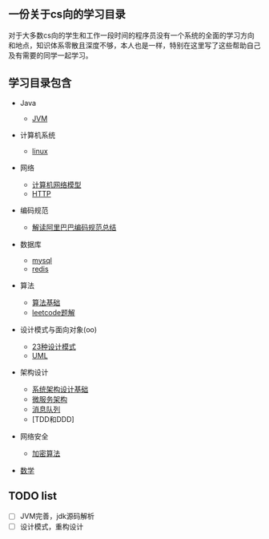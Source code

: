 ## 一份关于cs向的学习目录
对于大多数cs向的学生和工作一段时间的程序员没有一个系统的全面的学习方向和地点，知识体系零散且深度不够，本人也是一样，特别在这里写了这些帮助自己及有需要的同学一起学习。

## 学习目录包含
- Java
  - [JVM](https://github.com/zhaobaixing/JavaNotes/blob/master/notes/java/jvm.md)

- 计算机系统
  - [linux](https://github.com/zhaobaixing/JavaNotes/blob/master/notes/csos/linux.md)

- 网络
  - [计算机网络模型]()
  - [HTTP]()

- 编码规范
  - [解读阿里巴巴编码规范总结]()

- 数据库
  - [mysql](https://github.com/zhaobaixing/JavaNotes/blob/master/notes/database/mysql.md)
  - [redis](https://github.com/zhaobaixing/JavaNotes/blob/master/notes/database/redis.md)

- 算法
  - [算法基础](https://github.com/zhaobaixing/JavaNotes/blob/master/notes/algorithm/算法基础.md)
  - [leetcode题解](https://github.com/zhaobaixing/JavaNotes/blob/master/notes/algorithm/算法基础.md)

- 设计模式与面向对象(oo)
  - [23种设计模式](https://github.com/zhaobaixing/JavaNotes/blob/master/notes/designPatternOO/23种设计模式.md)
  - [UML](https://github.com/zhaobaixing/JavaNotes/blob/master/notes/designPatternOO/UML.md)

- 架构设计
  - [系统架构设计基础]()
  - [微服务架构]()
  - [消息队列]()
  - [TDD和DDD]


- 网络安全
  - [加密算法]()

- [数学]()
## TODO list
- [ ] JVM完善，jdk源码解析
- [ ] 设计模式，重构设计